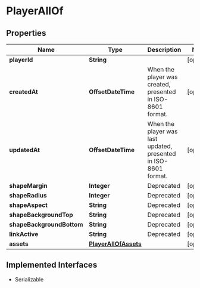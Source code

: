 

# PlayerAllOf

## Properties

Name | Type | Description | Notes
------------ | ------------- | ------------- | -------------
**playerId** | **String** |  |  [optional]
**createdAt** | **OffsetDateTime** | When the player was created, presented in ISO-8601 format. |  [optional]
**updatedAt** | **OffsetDateTime** | When the player was last updated, presented in ISO-8601 format. |  [optional]
**shapeMargin** | **Integer** | Deprecated |  [optional]
**shapeRadius** | **Integer** | Deprecated |  [optional]
**shapeAspect** | **String** | Deprecated |  [optional]
**shapeBackgroundTop** | **String** | Deprecated |  [optional]
**shapeBackgroundBottom** | **String** | Deprecated |  [optional]
**linkActive** | **String** | Deprecated |  [optional]
**assets** | [**PlayerAllOfAssets**](PlayerAllOfAssets.md) |  |  [optional]


## Implemented Interfaces

* Serializable


